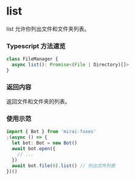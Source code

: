 # list

list 允许你列出文件和文件夹列表。

### Typescript 方法速览

```typescript
class FileManager {
  async list(): Promise<(File | Directory)[]>
}
```

### 返回内容

返回文件和文件夹的列表。

### 使用示范

```typescript
import { Bot } from 'mirai-foxes'
;(async () => {
  let bot: Bot = new Bot()
  await bot.open({
    // ...
  })
  await bot.file(0).list() // 列出文件列表
})()
```
